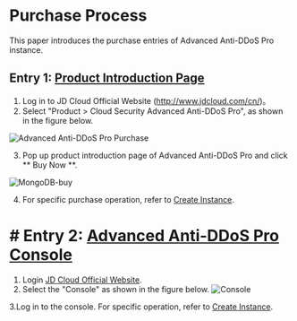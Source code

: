 # Purchase Process

This paper introduces the purchase entries of Advanced Anti-DDoS Pro instance.

## Entry 1: [Product Introduction Page](http://www.jdcloud.com/cn/products/anti-ddos-pro)
1. Log in to JD Cloud Official Website (http://www.jdcloud.com/cn/)。
2. Select "Product > Cloud Security Advanced Anti-DDoS Pro", as shown in the figure below.

![Advanced Anti-DDoS Pro Purchase](https://github.com/jdcloudcom/cn/blob/edit/image/Advanced%20Anti-DDoS/ipanti%20purchase2.png)

3. Pop up product introduction page of Advanced Anti-DDoS Pro and click ** Buy Now **.

![MongoDB-buy](https://github.com/jdcloudcom/cn/blob/edit/image/Advanced%20Anti-DDoS/ipanti%20purchase.png)

4. For specific purchase operation, refer to [Create Instance](https://github.com/jdcloudcom/cn/blob/master/documentation/Cloud-Database-and-Cache/MongoDB/Getting-Started/Create-Instance.md).

# # Entry 2: [Advanced Anti-DDoS Pro Console](https://ip-anti-console.jdcloud.com/instancelist)

1. Login [JD Cloud Official Website](http://www.jdcloud.com/cn/).
2. Select the "Console" as shown in the figure below.
![Console](https://github.com/jdcloudcom/cn/blob/edit/image/Advanced%20Anti-DDoS/console-buy.png)

3.Log in to the console. For specific operation, refer to [Create Instance](../Getting-Started/Create-Instance.md).
